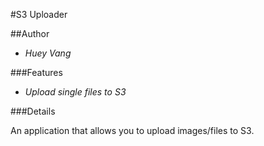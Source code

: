 #S3 Uploader

##Author

* *Huey Vang*

###Features

* *Upload single files to S3*

###Details

An application that allows you to upload images/files to S3.
